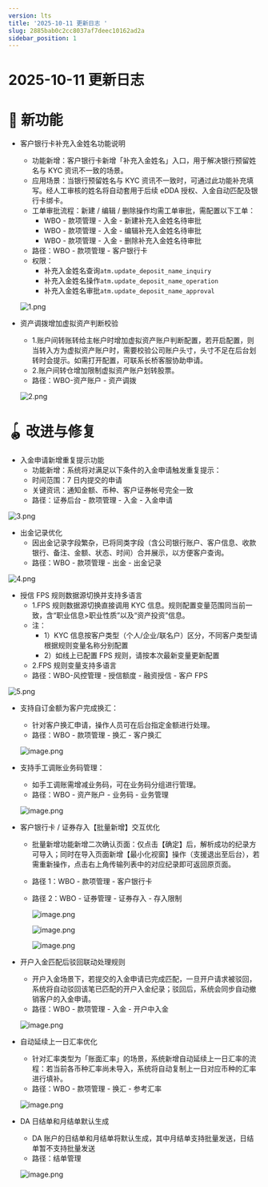 ```yaml
---
version: lts
title: '2025-10-11 更新日志 '
slug: 2885bab0c2cc8037af7deec10162ad2a
sidebar_position: 1
---
```



# 2025-10-11 更新日志 


# 🎉 新功能

- 客户银行卡补充入金姓名功能说明
    - 功能新增：客户银行卡新增「补充入金姓名」入口，用于解决银行预留姓名与 KYC 资讯不一致的场景。
    - 应用场景：当银行预留姓名与 KYC 资讯不一致时，可通过此功能补充填写。经人工审核的姓名将自动套用于后续 eDDA 授权、入金自动匹配及银行卡绑卡。
    - 工单审批流程：新建 / 编辑 / 删除操作均需工单审批，需配置以下工单：
        - WBO - 款项管理 - 入金 - 新建补充入金姓名待审批
        - WBO - 款项管理 - 入金 - 编辑补充入金姓名待审批
        - WBO - 款项管理 - 入金 - 删除补充入金姓名待审批
    - 路径：WBO - 款项管理 - 客户银行卡
    - 权限：
        - 补充入金姓名查询`atm.update_deposit_name_inquiry`
        - 补充入金姓名操作`atm.update_deposit_name_operation`
        - 补充入金姓名审批`atm.update_deposit_name_approval`

    ![1.png](/assets/ddbd3d635604636b5281d1d6cca1c396.png)

- 资产调拨增加虚拟资产判断校验
    - 1.账户间转账转给主帐户时增加虚拟资产账户判断配置，若开启配置，则当转入方为虚拟资产账户时，需要校验公司账户头寸，头寸不足在后台划转时会提示。如需打开配置，可联系长桥客服协助申请。
    - 2.账户间转仓增加限制虚拟资产账户划转股票。
    - 路径：WBO-资产账户 - 资产调拨

    ![2.png](/assets/bfb8b498ff4314254a5fced14b56f964.png)


# 🪀 改进与修复

- 入金申请新增重复提示功能
    - 功能新增：系统将对满足以下条件的入金申请触发重复提示：
    - 时间范围：7 日内提交的申请
    - 关键资讯：通知金额、币种、客户证券帐号完全一致
    - 路径：证券后台 - 款项管理 - 入金 - 入金申请

![3.png](/assets/84055b648be21e8a5c05dea0aa976fe2.png)

- 出金记录优化
    - 因出金记录字段繁杂，已将同类字段（含公司银行账户、客户信息、收款银行、备注、金额、状态、时间）合并展示，以方便客户查询。
    - 路径：WBO - 款项管理 - 出金 - 出金记录

![4.png](/assets/cb8502daf53e6e36197d0488e1584b80.png)

- 授信 FPS 规则数据源切换并支持多语言
    - 1.FPS 规则数据源切换直接调用 KYC 信息。规则配置变量范围同当前一致，含“职业信息>职业性质”以及“资产投资”信息。
    - 注：
        - 1）KYC 信息按客户类型（个人/企业/联名户）区分，不同客户类型请根据规则变量名称分别配置
        - 2）如线上已配置 FPS 规则，请按本次最新变量更新配置
    - 2.FPS 规则变量支持多语言
    - 路径：WBO-风控管理 - 授信额度 - 融资授信 - 客户 FPS

![5.png](/assets/9de3874fa685caf1770b57093d31c677.png)

- 支持自订金额为客户完成换汇：
    - 针对客户换汇申请，操作人员可在后台指定金额进行处理。
    - 路径：WBO - 款项管理 - 换汇 - 客户换汇

    ![image.png](/assets/f0b5b93ef1c1c473fa3abd89c054015b.png)

- 支持手工调账业务码管理：
    - 如手工调账需增减业务码，可在业务码分组进行管理。
    - 路径：WBO - 资产账户 - 业务码 - 业务管理

    ![image.png](/assets/92b610b1a832c842cc85ee03be6249dd.png)

- 客户银行卡 / 证券存入【批量新增】交互优化
    - 批量新增功能新增二次确认页面：仅点击【确定】后，解析成功的纪录方可导入；同时在导入页面新增【最小化视窗】操作（支援退出至后台），若需重新操作，点击右上角传输列表中的对应纪录即可返回原页面。
    - 路径 1：WBO - 款项管理 - 客户银行卡
    - 路径 2：WBO - 证券管理 - 证券存入 - 存入限制

        ![image.png](/assets/7a6f5bd1ae3a74435b069e6ef15769d7.png)


        ![image.png](/assets/af37b2478c7c2f5b8d7c0158b582c331.png)


        ![image.png](/assets/0111af737988a0d758e956dbda1df2cd.png)

- 开户入金匹配后驳回联动处理规则
    - 开户入金场景下，若提交的入金申请已完成匹配，一旦开户请求被驳回，系统将自动驳回该笔已匹配的开户入金纪录；驳回后，系统会同步自动撤销客户的入金申请。
    - 路径：WBO - 款项管理 - 入金 - 开户中入金

    ![image.png](/assets/f1c906b80312317d3f866ac57331f042.png)

- 自动延续上一日汇率优化
    - 针对汇率类型为「账面汇率」的场景，系统新增自动延续上一日汇率的流程：若当前各币种汇率尚未导入，系统将自动复制上一日对应币种的汇率进行填补。
    - 路径：WBO - 款项管理 - 换汇 - 参考汇率

    ![image.png](/assets/7df034d1020dc9b6de19ae5be9d84ff0.png)

- DA 日结单和月结单默认生成
    - DA 账户的日结单和月结单将默认生成，其中月结单支持批量发送，日结单暂不支持批量发送
    - 路径：结单管理

    ![image.png](/assets/74fe94e3e8f06ffd8538499fc330d9b5.png)

